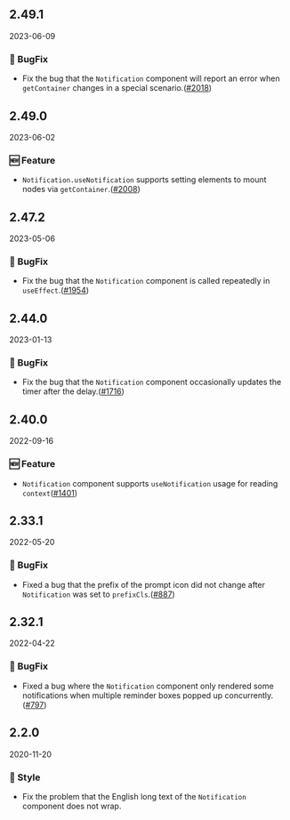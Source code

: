 ## 2.49.1

2023-06-09

### 🐛 BugFix

- Fix the bug that the `Notification` component will report an error when `getContainer` changes in a special scenario.([#2018](https://github.com/arco-design/arco-design/pull/2018))

## 2.49.0

2023-06-02

### 🆕 Feature

- `Notification.useNotification` supports setting elements to mount nodes via `getContainer`.([#2008](https://github.com/arco-design/arco-design/pull/2008))

## 2.47.2

2023-05-06

### 🐛 BugFix

- Fix the bug that the `Notification` component is called repeatedly in `useEffect`.([#1954](https://github.com/arco-design/arco-design/pull/1954))

## 2.44.0

2023-01-13

### 🐛 BugFix

- Fix the bug that the `Notification` component occasionally updates the timer after the delay.([#1716](https://github.com/arco-design/arco-design/pull/1716))

## 2.40.0

2022-09-16

### 🆕 Feature

- `Notification` component supports `useNotification` usage for reading `context`([#1401](https://github.com/arco-design/arco-design/pull/1401))

## 2.33.1

2022-05-20

### 🐛 BugFix

- Fixed a bug that the prefix of the prompt icon did not change after `Notification` was set to `prefixCls`.([#887](https://github.com/arco-design/arco-design/pull/887))

## 2.32.1

2022-04-22

### 🐛 BugFix

- Fixed a bug where the `Notification` component only rendered some notifications when multiple reminder boxes popped up concurrently.([#797](https://github.com/arco-design/arco-design/pull/797))

## 2.2.0

2020-11-20

### 💅 Style

- Fix the problem that the English long text of the `Notification` component does not wrap.
